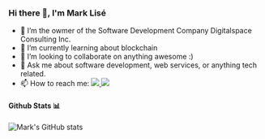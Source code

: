 ### Hi there 👋, I'm Mark Lisé

- 🔭 I’m the owmer of the Software Development Company Digitalspace Consulting Inc.
- 🌱 I’m currently learning about blockchain
- 👯 I’m looking to collaborate on anything awesome :)
- 💬 Ask me about software development, web services, or anything tech related.
- 📫 How to reach me: <span><a href="https://twitter.com/marklise"><img src="https://img.shields.io/badge/-Twitter-1ca0f1?style=flat-square&labelColor=1ca0f1&logo=twitter&logoColor=white&link=https://twitter.com/marklise"><a/><a href="https://www.linkedin.com/in/marklise/">&nbsp;<img src="https://img.shields.io/badge/-LinkedIn-blue?style=flat-square&logo=Linkedin&logoColor=white&link=https://www.linkedin.com/in/marklise/"><a/></span>

#### Github Stats 📊

![Mark's GitHub stats](https://github-readme-stats.vercel.app/api?username=marklise&show_icons=true&theme=dark)
